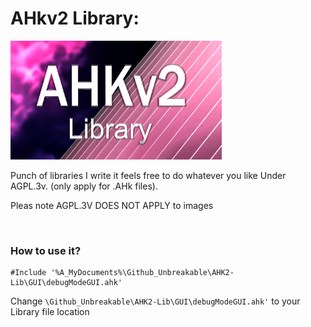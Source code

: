 # AHkv2 Library:

<img src="./readme-data/ahklib.png" alt="ahklib" style="zoom:33%;" />

Punch of libraries I write it feels free to do whatever you like Under AGPL.3v. (only apply for .AHk files).

Pleas note AGPL.3V DOES NOT APPLY to images 

<br>

### How to use it?

```
#Include '%A_MyDocuments%\Github_Unbreakable\AHK2-Lib\GUI\debugModeGUI.ahk'
```

Change `\Github_Unbreakable\AHK2-Lib\GUI\debugModeGUI.ahk'` to your Library file location



